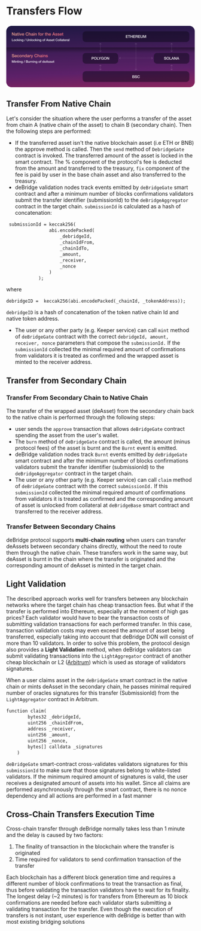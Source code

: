 # Transfers Flow

###

![](../.gitbook/assets/B.png)

## Transfer From Native Chain

Let's consider the situation where the user performs a transfer of the asset from chain A (native chain of the asset) to chain B (secondary chain). Then the following steps are performed:

* If the transferred asset isn't the native blockchain asset (i.e ETH or BNB) the approve method is called. Then the `send` method of `DebridgeGate` contract is invoked. The transferred amount of the asset is locked in the smart contract. The % component of the protocol's fee is deducted from the amount and transferred to the treasury, `fix` component of the fee is paid by user in the base chain asset and also transferred to the treasury.
* deBridge validation nodes track events emitted by `deBridgeGate` smart contract and after a minimum number of blocks confirmations validators submit the transfer identifier (submissionId) to the `deBridgeAggregator` contract in the target chain. `submissionId` is calculated as a hash of concatenation:

```
 submissionId = keccak256(
                abi.encodePacked(
                    _debridgeId,
                    _chainIdFrom,
                    _chainIdTo,
                    _amount,
                    _receiver,
                    _nonce
                )
            );
```

where

```
debridgeID =  keccak256(abi.encodePacked(_chainId, _tokenAddress)); 
```

`debridgeID` is a hash of concatenation of the token native chain Id and native token address.

* The user or any other party (e.g. Keeper service) can call `mint` method of `deBridgeGate` contract with the correct `debridgeId, amount, receiver, nonce` parameters that compose the `submissionId.` If the `submissionId` collected the minimal required amount of confirmations from validators it is treated as confirmed and the wrapped asset is minted to the receiver address.

## Transfer from Secondary Chain

### Transfer From Secondary Chain to Native Chain

The transfer of the wrapped asset (deAsset) from the secondary chain back to the native chain is performed through the following steps:

* user sends the `approve` transaction that allows `deBridgeGate` contract spending the asset from the user's wallet.
* The `burn` method of `deBridgeGate` contract is called, the amount (minus protocol fees) of the asset is burnt and the `Burnt` event is emitted.
* deBridge validation nodes track `Burnt` events emitted by `deBridgeGate` smart contract and after the minimum number of blocks confirmations validators submit the transfer identifier (submissionId) to the `deBridgeAggregator` contract in the target chain.
* The user or any other party (e.g. Keeper service) can call `claim` method of `deBridgeGate` contract with the correct `submissionId.` If this `submissionId` collected the minimal required amount of confirmations from validators it is treated as confirmed and the corresponding amount of asset is unlocked from collateral at `deBridgeBase` smart contract and transferred to the receiver address.

### Transfer Between Secondary Chains

deBridge protocol supports **multi-chain routing** when users can transfer deAssets between secondary chains directly, without the need to route them through the native chain. These transfers work in the same way, but deAsset is burnt in the chain where the transfer is originated and the corresponding amount of deAsset is minted in the target chain.

## Light Validation

The described approach works well for transfers between any blockchain networks where the target chain has cheap transaction fees. But what if the transfer is performed into Ethereum, especially at the moment of high gas prices? Each validator would have to bear the transaction costs of submitting validation transactions for each performed transfer. In this case, transaction validation costs may even exceed the amount of asset being transferred, especially taking into account that deBridge DON will consist of more than 10 validators. In order to solve this problem, the protocol design also provides a **Light Validation** method, when deBridge validators can submit validating transactions into the `LightAggregator` contract of another cheap blockchain or L2 ([Arbitrum](https://offchainlabs.com)) which is used as storage of validators signatures.

When a user claims asset in the `deBridgeGate` smart contract in the native chain or mints deAsset in the secondary chain, he passes minimal required number of oracles signatures for this transfer (SubmissionId) from the `LightAggregator` contract in Arbitrum.

```
function claim(
        bytes32 _debridgeId,
        uint256 _chainIdFrom,
        address _receiver,
        uint256 _amount,
        uint256 _nonce,
        bytes[] calldata _signatures
    )
```

`deBridgeGate` smart-contract cross-validates validators signatures for this `submissionId` to make sure that those signatures belong to white-listed validators. If the minimum required amount of signatures is valid, the user receives a designated amount of assets into his wallet. Since all claims are performed asynchronously through the smart contract, there is no nonce dependency and all actions are performed in a fast manner

## Cross-Chain Transfers Execution Time

Cross-chain transfer through deBridge normally takes less than 1 minute and the delay is caused by two factors:

1. The finality of transaction in the blockchain where the transfer is originated
2. Time required for validators to send confirmation transaction of the transfer

Each blockchain has a different block generation time and requires a different number of block confirmations to treat the transaction as final, thus before validating the transaction validators have to wait for its finality. The longest delay (\~2 minutes) is for transfers from Ethereum as 10 block confirmations are needed before each validator starts submitting a validating transaction for the transfer. Even though the execution of transfers is not instant, user experience with deBridge is better than with most existing bridging solutions
